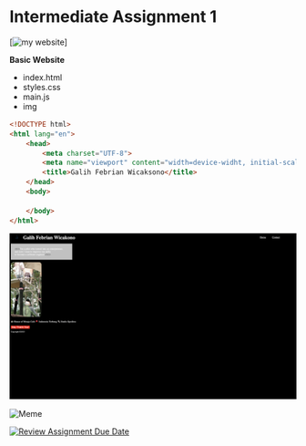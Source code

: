 # Intermediate Assignment 1

[![my website](galihwicaak.netlify.app)]

**Basic Website**
- index.html
- styles.css
- main.js
- img


```html
<!DOCTYPE html>
<html lang="en">
    <head>
        <meta charset="UTF-8">
        <meta name="viewport" content="width=device-widht, initial-scale=1.0">
        <title>Galih Febrian Wicaksono</title>
    </head>
    <body>

    </body>
</html>
```

![preview](assets/img/Screen%20Shot%202023-06-13%20at%2014.12.17.png)

![Meme](https://i.pinimg.com/originals/bf/e0/00/bfe000dbaeaa4311405c782762315d4c.jpg)


[![Review Assignment Due Date](https://classroom.github.com/assets/deadline-readme-button-24ddc0f5d75046c5622901739e7c5dd533143b0c8e959d652212380cedb1ea36.svg)](https://classroom.github.com/a/l9v8sNrv)


